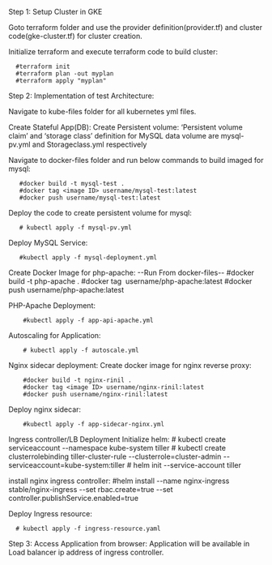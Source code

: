 Step 1: Setup Cluster in GKE

Goto terraform folder and use the provider definition(provider.tf) and cluster code(gke-cluster.tf) for cluster creation.

Initialize terraform and execute terraform code to build cluster:

      #terraform init 
      #terraform plan -out myplan
      #terraform apply "myplan"

Step 2: Implementation of test Architecture:

Navigate to kube-files folder for all kubernetes yml files.

Create Stateful App(DB): Create Persistent volume: ‘Persistent volume claim’ and ‘storage class’ definition for MySQL data volume are mysql-pv.yml and Storageclass.yml respectively

Navigate to docker-files folder and run below commands to build imaged for mysql:

       #docker build -t mysql-test .
       #docker tag <image ID> username/mysql-test:latest
       #docker push username/mysql-test:latest
   
Deploy the code to create persistent volume for mysql:

       # kubectl apply -f mysql-pv.yml
       
Deploy MySQL Service:
       
       #kubectl apply -f mysql-deployment.yml

Create Docker Image for php-apache:
        --Run From docker-files--
        #docker build -t php-apache .
        #docker tag <image ID> username/php-apache:latest
        #docker push username/php-apache:latest

PHP-Apache Deployment:

        #kubectl apply -f app-api-apache.yml

Autoscaling for Application:

        # kubectl apply -f autoscale.yml

Nginx sidecar deployment:
Create docker image for nginx reverse proxy:

        #docker build -t nginx-rinil .
        #docker tag <image ID> username/nginx-rinil:latest
        #docker push username/nginx-rinil:latest

Deploy nginx sidecar:

        #kubectl apply -f app-sidecar-nginx.yml

Ingress controller/LB Deployment
        Initialize helm:
        # kubectl create serviceaccount --namespace kube-system tiller
        # kubectl create clusterrolebinding tiller-cluster-rule --clusterrole=cluster-admin --serviceaccount=kube-system:tiller
        # helm init --service-account tiller

 install nginx ingress controller:
        #helm install --name nginx-ingress stable/nginx-ingress --set rbac.create=true --set controller.publishService.enabled=true
      
Deploy Ingress resource:

      # kubectl apply -f ingress-resource.yaml
      
Step 3: Access Application from browser:
       Application will be available in Load balancer ip address of ingress controller.

